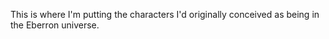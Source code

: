 This is where I'm putting the characters I'd originally conceived as being in the Eberron universe.
